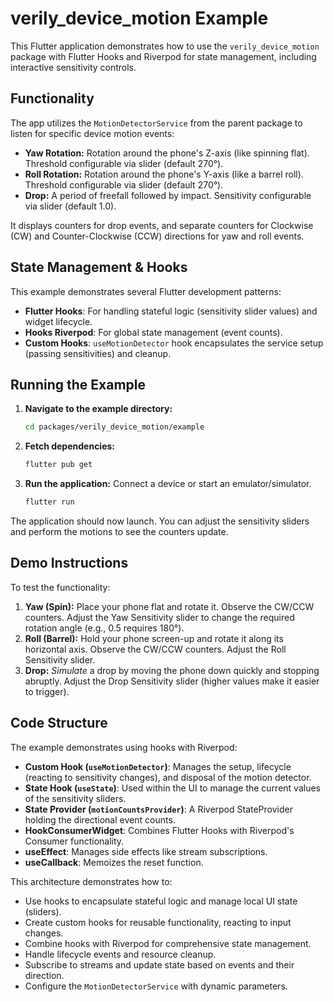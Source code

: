 # verily_device_motion Example

This Flutter application demonstrates how to use the `verily_device_motion` package with Flutter Hooks and Riverpod for state management, including interactive sensitivity controls.

## Functionality

The app utilizes the `MotionDetectorService` from the parent package to listen for specific device motion events:

- **Yaw Rotation:** Rotation around the phone's Z-axis (like spinning flat). Threshold configurable via slider (default 270°).
- **Roll Rotation:** Rotation around the phone's Y-axis (like a barrel roll). Threshold configurable via slider (default 270°).
- **Drop:** A period of freefall followed by impact. Sensitivity configurable via slider (default 1.0).

It displays counters for drop events, and separate counters for Clockwise (CW) and Counter-Clockwise (CCW) directions for yaw and roll events.

## State Management & Hooks

This example demonstrates several Flutter development patterns:

- **Flutter Hooks**: For handling stateful logic (sensitivity slider values) and widget lifecycle.
- **Hooks Riverpod**: For global state management (event counts).
- **Custom Hooks**: `useMotionDetector` hook encapsulates the service setup (passing sensitivities) and cleanup.

## Running the Example

1. **Navigate to the example directory:**
   ```bash
   cd packages/verily_device_motion/example
   ```

2. **Fetch dependencies:**
   ```bash
   flutter pub get
   ```

3. **Run the application:** Connect a device or start an emulator/simulator.
   ```bash
   flutter run
   ```

The application should now launch. You can adjust the sensitivity sliders and perform the motions to see the counters update.

## Demo Instructions

To test the functionality:

1. **Yaw (Spin):** Place your phone flat and rotate it. Observe the CW/CCW counters. Adjust the Yaw Sensitivity slider to change the required rotation angle (e.g., 0.5 requires 180°).
2. **Roll (Barrel):** Hold your phone screen-up and rotate it along its horizontal axis. Observe the CW/CCW counters. Adjust the Roll Sensitivity slider.
3. **Drop:** _Simulate_ a drop by moving the phone down quickly and stopping abruptly. Adjust the Drop Sensitivity slider (higher values make it easier to trigger).

## Code Structure

The example demonstrates using hooks with Riverpod:

- **Custom Hook (`useMotionDetector`)**: Manages the setup, lifecycle (reacting to sensitivity changes), and disposal of the motion detector.
- **State Hook (`useState`)**: Used within the UI to manage the current values of the sensitivity sliders.
- **State Provider (`motionCountsProvider`)**: A Riverpod StateProvider holding the directional event counts.
- **HookConsumerWidget**: Combines Flutter Hooks with Riverpod's Consumer functionality.
- **useEffect**: Manages side effects like stream subscriptions.
- **useCallback**: Memoizes the reset function.

This architecture demonstrates how to:

- Use hooks to encapsulate stateful logic and manage local UI state (sliders).
- Create custom hooks for reusable functionality, reacting to input changes.
- Combine hooks with Riverpod for comprehensive state management.
- Handle lifecycle events and resource cleanup.
- Subscribe to streams and update state based on events and their direction.
- Configure the `MotionDetectorService` with dynamic parameters.
